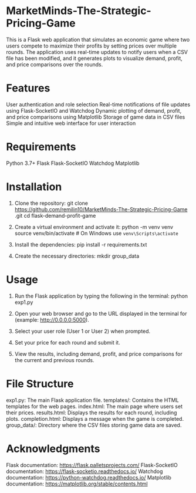 # MarketMinds-The-Strategic-Pricing-Game


This is a Flask web application that simulates an economic game where two users compete to maximize their profits by setting prices over multiple rounds. The application uses real-time updates to notify users when a CSV file has been modified, and it generates plots to visualize demand, profit, and price comparisons over the rounds.

# Features
User authentication and role selection
Real-time notifications of file updates using Flask-SocketIO and Watchdog
Dynamic plotting of demand, profit, and price comparisons using Matplotlib
Storage of game data in CSV files
Simple and intuitive web interface for user interaction

# Requirements
Python 3.7+
Flask
Flask-SocketIO
Watchdog
Matplotlib


# Installation
1. Clone the repository:
   git clone https://github.com/remilin10/MarketMinds-The-Strategic-Pricing-Game
.git
   cd flask-demand-profit-game

2. Create a virtual environment and activate it:
   python -m venv venv
   source venv/bin/activate  # On Windows use `venv\Scripts\activate`

3. Install the dependencies:
   pip install -r requirements.txt
   
5. Create the necessary directories:
   mkdir group_data
   
# Usage
1. Run the Flask application by typing the following in the terminal:
python exp1.py
2. Open your web browser and go to the URL displayed in the terminal for (example: http://0.0.0.0:5000).

3. Select your user role (User 1 or User 2) when prompted.

4. Set your price for each round and submit it.

5. View the results, including demand, profit, and price comparisons for the current and previous rounds.

# File Structure
exp1.py: The main Flask application file.
templates/: Contains the HTML templates for the web pages.
index.html: The main page where users set their prices.
results.html: Displays the results for each round, including plots.
completion.html: Displays a message when the game is completed.
group_data/: Directory where the CSV files storing game data are saved.


# Acknowledgments
Flask documentation: https://flask.palletsprojects.com/
Flask-SocketIO documentation: https://flask-socketio.readthedocs.io/
Watchdog documentation: https://python-watchdog.readthedocs.io/
Matplotlib documentation: https://matplotlib.org/stable/contents.html
   
